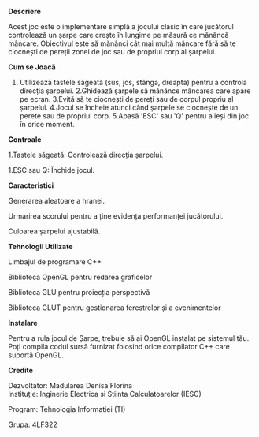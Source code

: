  **Descriere**

Acest joc  este o implementare simplă a jocului clasic în care jucătorul controlează un șarpe care crește în lungime pe măsură ce mănâncă mâncare. Obiectivul este să mănânci cât mai multă mâncare fără să te ciocnești de pereții zonei de joc sau de propriul corp al șarpelui.

**Cum se Joacă**

1. Utilizează tastele săgeată (sus, jos, stânga, dreapta) pentru a controla direcția șarpelui.
2.Ghidează șarpele să mănânce mâncarea care apare pe ecran.
3.Evită să te ciocnești de pereți sau de corpul propriu al șarpelui.
4.Jocul se încheie atunci când șarpele se ciocnește de un perete sau de propriul corp.
5.Apasă 'ESC' sau 'Q' pentru a ieși din joc în orice moment.

**Controale**

1.Tastele săgeată: Controlează direcția șarpelui.

1.ESC sau Q: Închide jocul.

**Caracteristici**

Generarea aleatoare a hranei.

Urmarirea scorului pentru a ține evidența performanței jucătorului.

Culoarea șarpelui ajustabilă.

**Tehnologii Utilizate**

Limbajul de programare C++

Biblioteca OpenGL pentru redarea graficelor

Biblioteca GLU pentru proiecția perspectivă

Biblioteca GLUT pentru gestionarea ferestrelor și a evenimentelor

**Instalare**

Pentru a rula jocul de Șarpe, trebuie să ai OpenGL instalat pe sistemul tău. Poți compila codul sursă furnizat folosind orice compilator C++ care suportă OpenGL.

**Credite**

Dezvoltator: Madularea Denisa Florina  
Instituție: Inginerie Electrica si Stiinta Calculatoarelor (IESC)

Program: Tehnologia Informatiei  (TI)

Grupa: 4LF322

